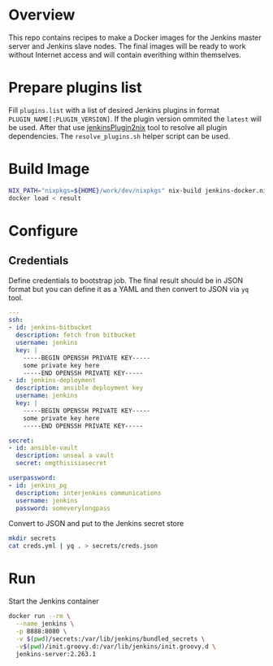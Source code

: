 # Overview
This repo contains recipes to make a Docker images for the Jenkins master server and Jenkins slave nodes. The final images will be ready to work without Internet access and will contain everithing within themselves.

# Prepare plugins list
Fill `plugins.list` with a list of desired Jenkins plugins in format `PLUGIN_NAME[:PLUGIN_VERSION]`. If the plugin version ommited the `latest` will be used. After that use [jenkinsPlugin2nix](https://github.com/omgbebebe/jenkinsPlugins2nix) tool to resolve all plugin dependencies. The `resolve_plugins.sh` helper script can be used.

# Build Image

```sh
NIX_PATH="nixpkgs=${HOME}/work/dev/nixpkgs" nix-build jenkins-docker.nix
docker load < result
```

# Configure

## Credentials
Define credentials to bootstrap job. The final result should be in JSON format but you can define it as a YAML and then convert to JSON via `yq` tool.

```yaml
---
ssh:
- id: jenkins-bitbucket
  description: fetch from bitbucket
  username: jenkins
  key: |
    -----BEGIN OPENSSH PRIVATE KEY-----
    some private key here
    -----END OPENSSH PRIVATE KEY-----
- id: jenkins-deployment
  description: ansible deployment key
  username: jenkins
  key: |
    -----BEGIN OPENSSH PRIVATE KEY-----
    some private key here
    -----END OPENSSH PRIVATE KEY-----

secret:
- id: ansible-vault
  description: unseal a vault
  secret: omgthisisiasecret

userpassword:
- id: jenkins_pg
  description: interjenkins communications
  username: jenkins
  password: someverylongpass
```

Convert to JSON and put to the Jenkins secret store
```sh
mkdir secrets
cat creds.yml | yq . > secrets/creds.json
```

# Run
Start the Jenkins container
```sh
docker run --rm \
  --name jenkins \
  -p 8888:8080 \
  -v $(pwd)/secrets:/var/lib/jenkins/bundled_secrets \
  -v$(pwd)/init.groovy.d:/var/lib/jenkins/init.groovy.d \
  jenkins-server:2.263.1
```
